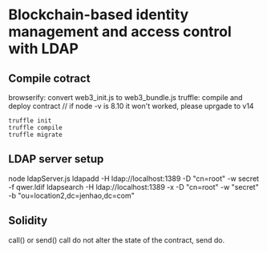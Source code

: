 # Blockchain-based identity management and access control with LDAP

## Compile cotract

browserify: convert web3_init.js to web3_bundle.js
truffle: compile and deploy contract // if node -v is 8.10 it won't worked, please uprgade to v14

```
truffle init
truffle compile
truffle migrate
```

## LDAP server setup

node ldapServer.js
ldapadd -H ldap://localhost:1389 -D "cn=root" -w secret -f qwer.ldif
ldapsearch -H ldap://localhost:1389 -x -D "cn=root" -w "secret" -b "ou=location2,dc=jenhao,dc=com"

## Solidity

call() or send()
call do not alter the state of the contract, send do.